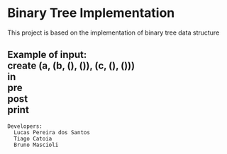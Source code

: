 # Binary Tree Implementation 
This project is based on the implementation of binary tree data structure

Example of input:  
  create (a, (b, (), ()), (c, (), ()))  
  in  
  pre  
  post  
  print  
---
```
Developers:  
  Lucas Pereira dos Santos  
  Tiago Catoia  
  Bruno Mascioli  
```